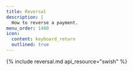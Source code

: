 ```yaml
---
title: Reversal
description: |
  How to reverse a payment.
menu_order: 1400
icon:
  content: keyboard_return
  outlined: true
---
```


{% include reversal.md api_resource="swish" %}
